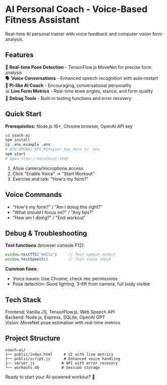 # AI Personal Coach - Voice-Based Fitness Assistant

Real-time AI personal trainer with voice feedback and computer vision form analysis.

## Features

🎯 **Real-time Pose Detection** - TensorFlow.js MoveNet for precise form analysis  
🗣️ **Voice Conversations** - Enhanced speech recognition with auto-restart  
🤖 **Pi-like AI Coach** - Encouraging, conversational personality  
📊 **Live Form Metrics** - Real-time knee angles, stance, and form quality  
🔧 **Debug Tools** - Built-in testing functions and error recovery  

## Quick Start

**Prerequisites:** Node.js 16+, Chrome browser, OpenAI API key

```bash
cd coach-ai
npm install
cp .env.example .env
# Add OPENAI_API_KEY=your_key_here to .env
npm start
# Open http://localhost:3000
```

1. Allow camera/microphone access
2. Click "Enable Voice" → "Start Workout"  
3. Exercise and talk: "How's my form?"

## Voice Commands

- "How's my form?" / "Am I doing this right?"
- "What should I focus on?" / "Any tips?"
- "How am I doing?" / "End workout"

## Debug & Troubleshooting

**Test functions** (browser console F12):
```javascript
window.testTTS("Hello")     // Test speech output
window.testSpeech()         // Test voice input
```

**Common fixes:**
- Voice issues: Use Chrome, check mic permissions
- Pose detection: Good lighting, 3-6ft from camera, full body visible

## Tech Stack

Frontend: Vanilla JS, TensorFlow.js, Web Speech API  
Backend: Node.js, Express, SQLite, OpenAI GPT  
Vision: MoveNet pose estimation with real-time metrics

## Project Structure

```
coach-ai/
├── public/index.html     # UI with live metrics
├── public/script.js      # Enhanced voice handling  
├── server.js            # API with error recovery
└── workouts.db          # Session storage
```

Ready to start your AI-powered workout? 💪